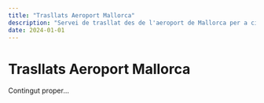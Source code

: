 ```yaml
---
title: "Trasllats Aeroport Mallorca"
description: "Servei de trasllat des de l'aeroport de Mallorca per a ciclistes"
date: 2024-01-01
---
```


# Trasllats Aeroport Mallorca

Contingut proper...
